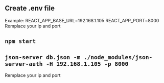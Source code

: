 ## Create .env file 
Example:
REACT_APP_BASE_URL=192.168.1.105
REACT_APP_PORT=8000
Remplace your ip and port

## `npm start`

## `json-server db.json -m ./node_modules/json-server-auth -H 192.168.1.105 -p 8000`
Remplace your ip and port